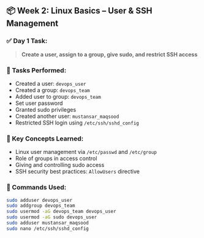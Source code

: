 ## 📦 Week 2: Linux Basics – User & SSH Management

### ✅ Day 1 Task:
> **Create a user, assign to a group, give sudo, and restrict SSH access**

### 🔧 Tasks Performed:

- Created a user: `devops_user`
- Created a group: `devops_team`
- Added user to group: `devops_team`
- Set user password
- Granted sudo privileges
- Created another user: `mustansar_maqsood`
- Restricted SSH login using `/etc/ssh/sshd_config`

### 🧠 Key Concepts Learned:

- Linux user management via `/etc/passwd` and `/etc/group`
- Role of groups in access control
- Giving and controlling sudo access
- SSH security best practices: `AllowUsers` directive

### 🧪 Commands Used:

```bash
sudo adduser devops_user
sudo addgroup devops_team
sudo usermod -aG devops_team devops_user
sudo usermod -aG sudo devops_user
sudo adduser mustansar_maqsood
sudo nano /etc/ssh/sshd_config

